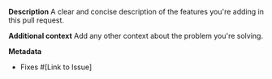 <!--
Need help?
Refer to our contributing guidelines for additional information about making a good pull request:
https://github.com/ethereum-optimism/.github/blob/master/CONTRIBUTING.md
-->

**Description**
A clear and concise description of the features you're adding in this pull request.

**Additional context**
Add any other context about the problem you're solving.

**Metadata**
- Fixes #[Link to Issue]
